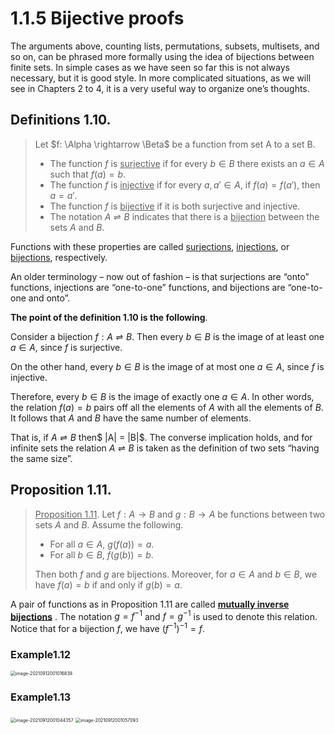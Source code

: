 # 1.1.5 Bijective proofs

The arguments above, counting lists, permutations, subsets, multisets, and so on, can be phrased more formally using the idea of bijections between finite sets. In simple cases as we have seen so far this is not always necessary, but it is good style. In more complicated situations, as we will see in Chapters 2 to 4, it is a very useful way to organize one’s thoughts.

## Definitions 1.10.

>Let $f: \Alpha \rightarrow \Beta$ be a function from set A to a set B.
>
>* The function $f$ is <u>surjective</u> if for every $b \in B$ there exists an $a \in A$ such that $f(a) = b$.
>* The function $f$ is <u>injective</u> if for every $a, a' \in A$, if $f(a) = f(a')$, then $a = a'$.
>* The function $f$ is <u>bijective</u> if it is both surjective and injective.
>* The notation $A \rightleftharpoons B$ indicates that there is a <u>bijection</u> between the sets $A$ and $B$.

Functions with these properties are called <u>surjections</u>, <u>injections</u>, or <u>bijections</u>, respectively.

An older terminology – now out of fashion – is that surjections are “onto” functions, injections are “one-to-one” functions, and bijections are “one-to-one and onto”.

**The point of the definition 1.10 is the following**.

Consider a bijection $f : A \rightleftharpoons B$. Then every $b \in B$ is the image of at least one $a \in A$, since $f$ is surjective. 

On the other hand, every $b \in B$ is the image of at most one $a \in A$, since $f$ is injective. 

Therefore, every $b \in B$ is the image of exactly one $a \in A$. In other words, the relation $f(a) = b$ pairs off all the elements of $A$ with all the elements of $B$. It follows that $A$ and $B$ have the same number of elements. 

That is, if $A \rightleftharpoons  B$ then$ |A| = |B|$. The converse implication holds, and for infinite sets the relation $A \rightleftharpoons  B$ is taken as the definition of two sets “having the same size”.

## Proposition 1.11.

> <u>Proposition 1.11</u>. Let $f: A \rightarrow B$ and $g: B \rightarrow A$ be functions between two sets $A$ and $B$. Assume the following.
>
> * For all $a \in A$, $g(f(a)) =a$.
> * For all $b \in B$, $f(g(b)) = b$.
>
> Then both $f$ and $g$ are bijections. Moreover, for $a \in A$ and $b \in B$, we have $f(a) = b$ if and only if $g(b) = a$.

A pair of functions as in Proposition 1.11 are called **<u>mutually inverse bijections</u>** . The notation $g = f^{-1}$ and $f = g^{-1}$ is used to denote this relation. Notice that for a bijection $f$, we have $(f^{-1})^{-1} = f$.

### Example1.12

<img src="C:\Users\chrisli\AppData\Roaming\Typora\typora-user-images\image-20210912001016838.png" alt="image-20210912001016838" style="zoom:50%;" />

### Example1.13

<img src="C:\Users\chrisli\AppData\Roaming\Typora\typora-user-images\image-20210912001044357.png" alt="image-20210912001044357" style="zoom:50%;" />

<img src="C:\Users\chrisli\AppData\Roaming\Typora\typora-user-images\image-20210912001057093.png" alt="image-20210912001057093" style="zoom:50%;" />